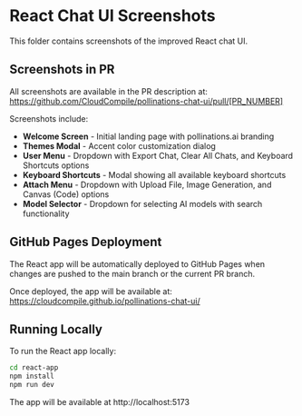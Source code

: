 # React Chat UI Screenshots

This folder contains screenshots of the improved React chat UI.

## Screenshots in PR

All screenshots are available in the PR description at:
https://github.com/CloudCompile/pollinations-chat-ui/pull/[PR_NUMBER]

Screenshots include:
- **Welcome Screen** - Initial landing page with pollinations.ai branding
- **Themes Modal** - Accent color customization dialog
- **User Menu** - Dropdown with Export Chat, Clear All Chats, and Keyboard Shortcuts options
- **Keyboard Shortcuts** - Modal showing all available keyboard shortcuts
- **Attach Menu** - Dropdown with Upload File, Image Generation, and Canvas (Code) options
- **Model Selector** - Dropdown for selecting AI models with search functionality

## GitHub Pages Deployment

The React app will be automatically deployed to GitHub Pages when changes are pushed to the main branch or the current PR branch.

Once deployed, the app will be available at:
https://cloudcompile.github.io/pollinations-chat-ui/

## Running Locally

To run the React app locally:

```bash
cd react-app
npm install
npm run dev
```

The app will be available at http://localhost:5173
